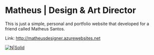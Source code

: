 # Matheus | Design & Art Director

This is just a simple, personal and portfolio website that developed for a friend called Matheus Santos.

Link: http://matheusdesigner.azurewebsites.net

[![N|Solid](http://matheusdesigner.azurewebsites.net/imgs/site-home.png)](http://matheusdesigner.azurewebsites.net)
